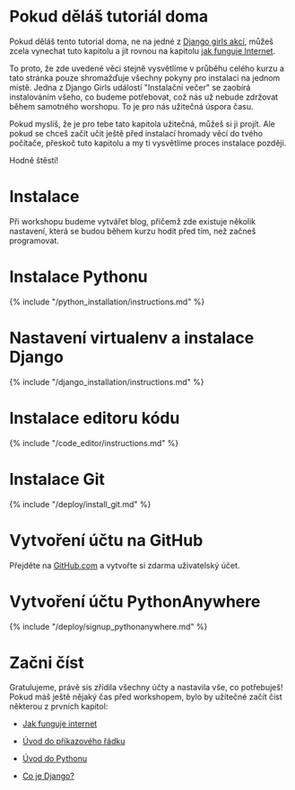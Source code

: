 # Pokud děláš tutoriál doma

Pokud děláš tento tutorial doma, ne na jedné z [Django girls akcí](https://djangogirls.org/events/), můžeš zcela vynechat tuto kapitolu a jít rovnou na kapitolu [jak funguje Internet](../how_the_internet_works/README.md).

To proto, že zde uvedené věci stejně vysvětlíme v průběhu celého kurzu a tato stránka pouze shromažďuje všechny pokyny pro instalaci na jednom místě. Jedna z Django Girls událostí "Instalační večer" se zaobírá instalováním všeho, co budeme potřebovat, což nás už nebude zdržovat během samotného worshopu. To je pro nás užitečná úspora času.

Pokud myslíš, že je pro tebe tato kapitola užitečná, můžeš si ji projít. Ale pokud se chceš začít učit ještě před instalací hromady věcí do tvého počítače, přeskoč tuto kapitolu a my ti vysvětlíme proces instalace později.

Hodně štěstí!

# Instalace

Při workshopu budeme vytvářet blog, přičemž zde existuje několik nastavení, která se budou během kurzu hodit před tím, než začneš programovat.

# Instalace Pythonu

{% include "/python_installation/instructions.md" %}

# Nastavení virtualenv a instalace Django

{% include "/django_installation/instructions.md" %}

# Instalace editoru kódu

{% include "/code_editor/instructions.md" %}

# Instalace Git

{% include "/deploy/install_git.md" %}

# Vytvoření účtu na GitHub

Přejděte na [GitHub.com](https://www.github.com) a vytvořte si zdarma uživatelský účet.

# Vytvoření účtu PythonAnywhere

{% include "/deploy/signup_pythonanywhere.md" %}

# Začni číst

Gratulujeme, právě sis zřídila všechny účty a nastavila vše, co potřebuješ! Pokud máš ještě nějaký čas před workshopem, bylo by užitečné začít číst některou z prvních kapitol:

  * [Jak funguje internet](../how_the_internet_works/README.md)

  * [Úvod do příkazového řádku](../intro_to_command_line/README.md)

  * [Úvod do Pythonu](../intro_to_command_line/README.md)

  * [Co je Django?](../django/README.md)
